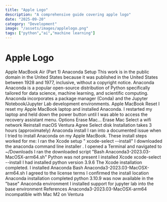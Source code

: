 ```yaml
---
title: "Apple Logo"
description: "A comprehensive guide covering apple logo"
date: "2025-09-20"
category: "Development"
image: "/assets/images/applelogo.png"
tags: ["python","ai","machine learning"]
---
```


# Apple Logo

Apple MacBook Air (Part 1) Anaconda Setup This work is in the public domain in the United States because it was published in the United States between 1928 and 1977, inclusive, without a copyright notice. Anaconda Anaconda is a popular open-source distribution of Python specifically tailored for data science, machine learning, and scientific computing. Anaconda incorporates a package manager (Conda) and the Jupyter Notebook/Jupyter Lab development environments. Apple MacBook Reset I reset my Apple MacBook laptop and installed Anaconda. I restarted my laptop and held down the power button until I was able to access the recovery assistant menu. Options Erase Mac... Erase Mac Select a wifi network Reinstall macOS Ventura Agree Select disk Installation takes 3 hours (approximately) Anaconda install I ran into a documented issue when I tried to install Anaconda on my Apple MacBook. These install steps worked for me: I ran the Xcode setup " xcode-select --install" I downloaded the anaconda command line installer . I opened a Terminal and navigated to ~/Downloads I ran the downloaded script "Bash Anaconda3-2023.03-MacOSX-arm64.sh" Python was not present I installed Xcode xcode-select --install I had installed python version 3.9.6 The Xcode installation completed. I installed Anaconda Bash Anaconda3-2023.03-MacOSX-arm64.sh I agreed to the license terms I confirmed the install location Anaconda installation completed python 3.10.9 was now available in the "base" Anaconda environment I installed support for jupyter lab into the base environment References Anaconda3-2023.03-MacOSX-arm64 incompatible with Mac M2 on Ventura
